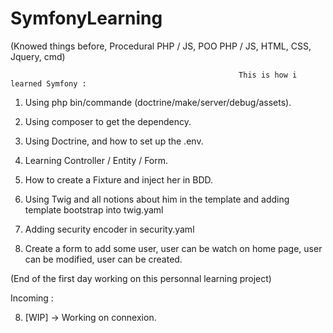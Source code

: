 # SymfonyLearning

(Knowed things before, Procedural PHP / JS, POO PHP / JS, HTML, CSS, Jquery, cmd)


                                                       This is how i learned Symfony : 
                                                       

1) Using php bin/commande (doctrine/make/server/debug/assets).

2) Using composer to get the dependency.

2) Using Doctrine, and how to set up the .env.

3) Learning Controller / Entity / Form.

4) How to create a Fixture and inject her in BDD.

5) Using Twig and all notions about him in the template and adding template bootstrap into twig.yaml

6) Adding security encoder in security.yaml

7) Create a form to add some user, user can be watch on home page, user can be modified, user can be created.

(End of the first day working on this personnal learning project)

Incoming : 

8) [WIP] -> Working on connexion.
